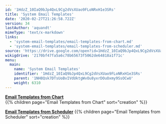 ```yaml
---
id: '1HdzZ_10IaQ9bJp4QxL9Cg2dVsXUao9FLoNRxH1e3SRs'
title: 'System Email Templates'
date: '2020-02-27T21:26:58.722Z'
version: 34
lastAuthor: 'aquandt'
mimeType: 'text/x-markdown'
links:
  - 'system-email-templates/email-templates-from-chart.md'
  - 'system-email-templates/email-templates-from-scheduler.md'
source: 'https://drive.google.com/open?id=1HdzZ_10IaQ9bJp4QxL9Cg2dVsXUao9FLoNRxH1e3SRs'
wikigdrive: '2170bf47fa5a6c78b65673f5062de64818a1f71c'
menu:
  main:
    name: 'System Email Templates'
    identifier: '1HdzZ_10IaQ9bJp4QxL9Cg2dVsXUao9FLoNRxH1e3SRs'
    parent: '1NH8Qsk7DTsUoBvIVdUktgWvOu8yxrDOuOxmy9SsOCwU'
    weight: 6310
---
```





[**Email Templates from Chart**](system-email-templates/email-templates-from-chart.md)  
{{% children page="Email Templates from Chart" sort="creation" %}}


[**Email Templates from Scheduler**](system-email-templates/email-templates-from-scheduler.md)
{{% children page="Email Templates from Scheduler" sort="creation" %}}
